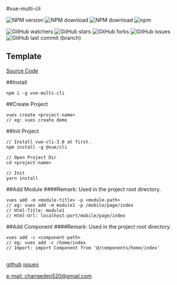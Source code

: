 #vue-multi-cli

![NPM version](https://img.shields.io/npm/v/vue-multi-cli.svg)
![NPM download](https://img.shields.io/npm/dm/vue-multi-cli.svg)
![NPM download](https://img.shields.io/npm/dw/vue-multi-cli.svg)
![npm](https://img.shields.io/npm/l/vue-multi-cli.svg)


![GitHub watchers](https://img.shields.io/github/watchers/ChangedenCZD/vue-multi-cli.svg)
![GitHub stars](https://img.shields.io/github/stars/ChangedenCZD/vue-multi-cli.svg)
![GitHub forks](https://img.shields.io/github/forks/ChangedenCZD/vue-multi-cli.svg)
![GitHub issues](https://img.shields.io/github/issues/ChangedenCZD/vue-multi-cli.svg)
![GitHub last commit (branch)](https://img.shields.io/github/last-commit/ChangedenCZD/vue-multi-cli.svg)

## Template
[Source Code](https://github.com/ChangedenCZD/vue-multi)

##Install
```commandline
npm i -g vue-multi-cli
```

##Create Project
```text
vues create <project-name>
// eg: vues create demo
```

##Init Project
```text
// Install vue-cli-3.0 at first.
npm install -g @vue/cli

// Open Project Dir
cd <project-name>

// Init
yarn install 
```

##Add Module
####Remark: Used in the project root directory.
```text
vues add -m <module-title> -p <module-path>
// eg: vues add -m module1 -p /mobile/page/index
// Html-Title: module1
// Html-Url: localhost:port/mobile/page/index
```

##Add Component
####Remark: Used in the project root directory.
```text
vues add -c <component-path>
// eg: vues add -c /home/index
// Import: import Component from '@/components/home/index'
```

##
[github](https://github.com/ChangedenCZD/vue-multi-cli)
[issues](https://github.com/ChangedenCZD/vue-multi-cli/issues)

[e-mail: changeden520@gmail.com]()
